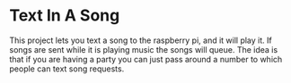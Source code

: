 Text In A Song
==============

This project lets you text a song to the raspberry pi, and it will play it. If songs are sent while it is playing music the songs will queue. The idea is that if you are having a party you can just pass around a number to which people can text song requests.
